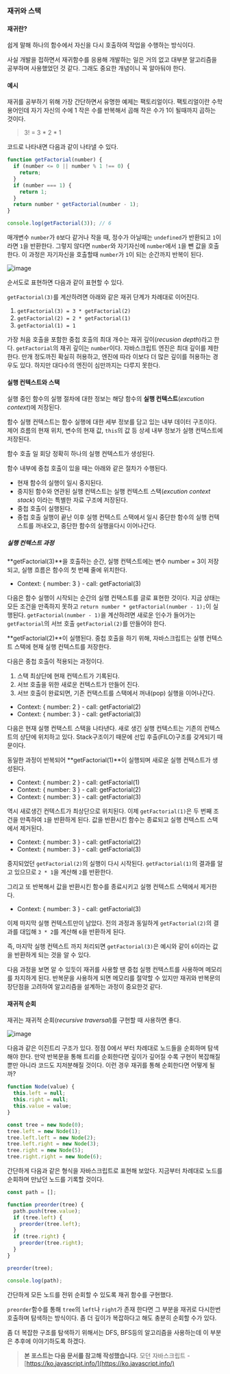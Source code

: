 ### 재귀와 스택

#### 재귀란?

쉽게 말해 하나의 함수에서 자신을 다시 호출하여 작업을 수행하는 방식이다.

사실 개발을 접하면서 재귀함수를 응용해 개발하는 일은 거의 없고 대부분 알고리즘을 공부하며 사용했었던 것 같다. 그래도 중요한 개념이니 꼭 알아둬야 한다.

#### 예시

재귀를 공부하기 위해 가장 간단하면서 유명한 예제는 팩토리얼이다. 팩토리얼이란 수학 용어인데 자기 자신의 수에 1 작은 수를 반복해서 곱해 작은 수가 1이 될때까지 곱하는 것이다.

> 3! = 3 * 2 * 1

코드로 나타내면 다음과 같이 나타낼 수 있다.

```jsx
function getFactorial(number) {
  if (number <= 0 || number % 1 !== 0) {
    return;
  }
  if (number === 1) {
    return 1;
  }
  return number * getFactorial(number - 1);
}

console.log(getFactorial(3)); // 6
```

매개변수 `number`가 `0`보다 같거나 작을 때, 정수가 아닐때는 `undefined`가 반환되고 `1`이라면 `1`을 반환한다. 그렇지 않다면 `number`와 자기자신에 `number`에서 `1`을 뺀 값을 호출한다. 이 과정은 자기자신을 호출할때 `number`가 `1`이 되는 순간까지 반복이 된다.

![image](http://image.toast.com/aaaabcy/post/1593153798852Untitled_Diagram.png)

순서도로 표현하면 다음과 같이 표현할 수 있다.

`getFactorial(3)`를 계산하려면 아래와 같은 재귀 단계가 차례대로 이어진다.

1. `getFactorial(3) = 3 * getFactorial(2)`
2. `getFactorial(2) = 2 * getFactorial(1)`
3. `getFactorial(1) = 1`

가장 처음 호출을 포함한 중첩 호출의 최대 개수는 재귀 깊이(*recusion depth*)라고 한다.  `getFactorial`의 재귀 깊이는 `number`이다. 자바스크립트 엔진은 최대 깊이를 제한한다. 만개 정도까진 확실히 허용하고, 엔진에 따라 이보다 더 많은 깊이를 허용하는 경우도 있다. 하지만 대다수의 엔진이 심만까지는 다루지 못한다.

#### 실행 컨텍스트와 스택

실행 중인 함수의 실행 절차에 대한 정보는 해당 함수의 **실행 컨텍스트**(*excution context*)에 저장된다.

함수 실행 컨텍스트는 함수 실행에 대한 세부 정보를 담고 있는 내부 데이터 구조이다. 제어 흐름의 현재 위치, 변수의 현재 값, `this`의 값 등 상세 내부 정보가 실행 컨텍스트에 저장된다.

함수 호출 일 회당 정확히 하나의 실행 컨텍스트가 생성된다.

함수 내부에 중첩 호출이 있을 때는 아래와 같은 절차가 수행된다.

- 현재 함수의 실행이 일시 중지된다.
- 중지된 함수와 연관된 실행 컨텍스트는 실행 컨텍스트 스택(*excution context stack*) 이라는 특별한 자료 구조에 저장된다.
- 중첩 호출이 실행된다.
- 중첩 호출 실행이 끝난 이후 실행 컨텍스트 스택에서 일시 중단한 함수의 실행 컨텍스트를 꺼내오고, 중단한 함수의 실행을다시 이어나간다.

##### 실행 컨텍스트 과정

**getFactorial(3)**을 호출하는 순간, 실행 컨텍스트에는 변수 number = 3이 저장되고, 실행 흐름은 함수의 첫 번째 줄에 위치한다.

- Context: { number: 3 } - call: getFactorial(3)

다음은 함수 실행이 시작되는 순간의 실행 컨택스트를 글로 표현한 것이다. 지금 상태는 모든 조건을 만족하지 못하고 `return number * getFactorial(number - 1);`이 실행된다. `getFactorial(number - 1)`을 계산하려면 새로운 인수가 들어가는 `getFactorial`의 서브 호출 `getFactorial(2)`를 만들어야 한다.

**getFactorial(2)**이 실행된다. 중첩 호출을 하기 위해, 자바스크립트는 실행 컨텍스트 스택에 현재 실행 컨텍스트를 저장한다. 

다음은 중첩 호출이 적용되는 과정이다.

1. 스택 최상단에 현재 컨텍스트가 기록된다.
2. 서브 호출을 위한 새로운 컨텍스트가 만들어 진다.
3. 서브 호출이 완료되면, 기존 컨택스트를 스택에서 꺼내(pop) 실행을 이어나간다.

- Context: { number: 2 } - call: getFactorial(2)
- Context: { number: 3 } - call: getFactorial(3)

다음은 현재 실행 컨택스트 스택을 나타낸다. 새로 생긴 실행 컨텍스트는 기존의 컨텍스트의 상단에 위치하고 있다. Stack구조이기 때문에 선입 후출(FILO)구조를 갖게되기 때문이다.

동일한 과정이 반복되어 **getFactorial(1)**이 실행되며 새로운 실행 컨텍스트가 생성된다.

- Context: { number: 2 } - call: getFactorial(1)
- Context: { number: 3 } - call: getFactorial(2)
- Context: { number: 3 } - call: getFactorial(3)

역시 새로생긴 컨텍스트가 최상단으로 위치된다. 이제 `getFactorial(1)`은 두 번째 조건을 만족하여 `1`을 반환하게 된다. 값을 반환시킨 함수는 종료되고 실행 컨텍스트 스택에서 제거된다.

- Context: { number: 3 } - call: getFactorial(2)
- Context: { number: 3 } - call: getFactorial(3)

중지되었던 `getFactorial(2)`의 실행이 다시 시작된다. `getFactorial(1)`의 결과를 알고 있으므로 `2 * 1`을 계산해 `2`를 반환한다.

그리고 또 반복해서 값을 반환시킨 함수를 종료시키고 실행 컨텍스트 스택에서 제거한다.

- Context: { number: 3 } - call: getFactorial(3)

이제 마지막 실행 컨텍스트만이 남았다. 전의 과정과 동일하게 `getFactorial(2)`의 결과를 대입해 `3 * 2`를 계산해 `6`을 반환하게 된다.

즉, 마지막 실행 컨텍스트 까지 처리되면 `getFactorial(3)`은 예시와 같이 `6`이라는 값을 반환하게 되는 것을 알 수 있다.

다음 과정을 보면 알 수 있듯이 재귀를 사용할 땐 중첩 실행 컨텍스트를 사용하며 메모리를 차지하게 된다. 반복문을 사용하게 되면 메모리를 절약할 수 있지만 재귀와 반복문의 장단점을 고려하여 알고리즘을 설계하는 과정이 중요한것 같다.

#### 재귀적 순회

재귀는 재귀적 순회(r*ecursive traversal*)를 구현할 때 사용하면 좋다.

![image](http://image.toast.com/aaaabcy/post/1593153808960_.png)

다음과 같은 이진트리 구조가 있다. 정점 0에서 부터 차례대로 노드들을 순회하며 탐색해야 한다. 만약 반복문을 통해 트리를 순회한다면 깊이가 깊어질 수록 구현이 복잡해질 뿐만 아니라 코드도 지저분해질 것이다. 이런 경우 재귀를 통해 순회한다면 어떻게 될까?

```jsx
function Node(value) {
  this.left = null;
  this.right = null;
  this.value = value;
}

const tree = new Node(0);
tree.left = new Node(1);
tree.left.left = new Node(2);
tree.left.right = new Node(3);
tree.right = new Node(5);
tree.right.right = new Node(6);
```

간단하게 다음과 같은 형식을 자바스크립트로 표현해 보았다. 지금부터 차례대로 노드를 순회하며 만났던 노드를 기록할 것이다.

```jsx
const path = [];

function preorder(tree) {
  path.push(tree.value);
  if (tree.left) {
    preorder(tree.left);
  }
  if (tree.right) {
    preorder(tree.right);
  }
}

preorder(tree);

console.log(path);
```

간단하게 모든 노드를 전위 순회할 수 있도록 재귀 함수를 구현했다. 

`preorder`함수를 통해 `tree`의 `left`나 `right`가 존재 한다면 그 부분을 재귀로 다시한번 호출하며 탐색하는 방식이다. 좀 더 깊이가 복잡하다고 해도 충분히 순회할 수가 있다.

좀 더 복잡한 구조를 탐색하기 위해서는 DFS, BFS등의 알고리즘을 사용하는데 이 부분은 추후에 이야기하도록 하겠다.

> **본 포스트는 다음 문서를 참고해 작성했습니다.**
> 모던 자바스크립트 - [https://ko.javascript.info/](https://ko.javascript.info/)